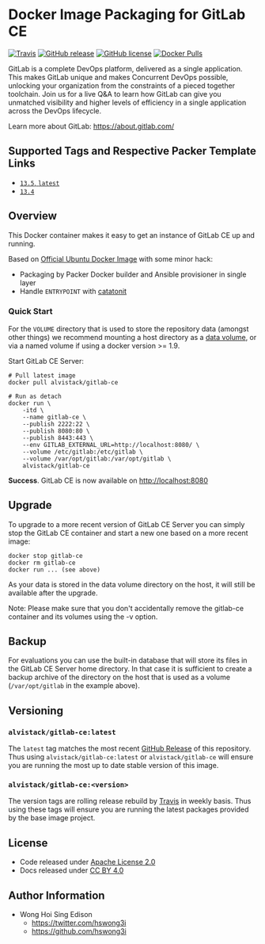 # Docker Image Packaging for GitLab CE

[![Travis](https://img.shields.io/travis/com/alvistack/docker-gitlab-ce.svg)](https://travis-ci.com/alvistack/docker-gitlab-ce)
[![GitHub release](https://img.shields.io/github/release/alvistack/docker-gitlab-ce.svg)](https://github.com/alvistack/docker-gitlab-ce/releases)
[![GitHub license](https://img.shields.io/github/license/alvistack/docker-gitlab-ce.svg)](https://github.com/alvistack/docker-gitlab-ce/blob/master/LICENSE)
[![Docker Pulls](https://img.shields.io/docker/pulls/alvistack/gitlab-ce.svg)](https://hub.docker.com/r/alvistack/gitlab-ce/)

GitLab is a complete DevOps platform, delivered as a single application. This makes GitLab unique and makes Concurrent DevOps possible, unlocking your organization from the constraints of a pieced together toolchain. Join us for a live Q\&A to learn how GitLab can give you unmatched visibility and higher levels of efficiency in a single application across the DevOps lifecycle.

Learn more about GitLab: <https://about.gitlab.com/>

## Supported Tags and Respective Packer Template Links

  - [`13.5`, `latest`](https://github.com/alvistack/docker-gitlab-ce/blob/master/packer/13.5/packer.json)
  - [`13.4`](https://github.com/alvistack/docker-gitlab-ce/blob/master/packer/13.4/packer.json)

## Overview

This Docker container makes it easy to get an instance of GitLab CE up and running.

Based on [Official Ubuntu Docker Image](https://hub.docker.com/_/ubuntu/) with some minor hack:

  - Packaging by Packer Docker builder and Ansible provisioner in single layer
  - Handle `ENTRYPOINT` with [catatonit](https://github.com/openSUSE/catatonit)

### Quick Start

For the `VOLUME` directory that is used to store the repository data (amongst other things) we recommend mounting a host directory as a [data volume](https://docs.docker.com/engine/tutorials/dockervolumes/#/data-volumes), or via a named volume if using a docker version \>= 1.9.

Start GitLab CE Server:

    # Pull latest image
    docker pull alvistack/gitlab-ce
    
    # Run as detach
    docker run \
        -itd \
        --name gitlab-ce \
        --publish 2222:22 \
        --publish 8080:80 \
        --publish 8443:443 \
        --env GITLAB_EXTERNAL_URL=http://localhost:8080/ \
        --volume /etc/gitlab:/etc/gitlab \
        --volume /var/opt/gitlab:/var/opt/gitlab \
        alvistack/gitlab-ce

**Success**. GitLab CE is now available on <http://localhost:8080>

## Upgrade

To upgrade to a more recent version of GitLab CE Server you can simply stop the GitLab CE
container and start a new one based on a more recent image:

    docker stop gitlab-ce
    docker rm gitlab-ce
    docker run ... (see above)

As your data is stored in the data volume directory on the host, it will still
be available after the upgrade.

Note: Please make sure that you don't accidentally remove the gitlab-ce container and its volumes using the -v option.

## Backup

For evaluations you can use the built-in database that will store its files in the GitLab CE Server home directory. In that case it is sufficient to create a backup archive of the directory on the host that is used as a volume (`/var/opt/gitlab` in the example above).

## Versioning

### `alvistack/gitlab-ce:latest`

The `latest` tag matches the most recent [GitHub Release](https://github.com/alvistack/docker-gitlab-ce/releases) of this repository. Thus using `alvistack/gitlab-ce:latest` or `alvistack/gitlab-ce` will ensure you are running the most up to date stable version of this image.

### `alvistack/gitlab-ce:<version>`

The version tags are rolling release rebuild by [Travis](https://travis-ci.com/alvistack/docker-gitlab-ce) in weekly basis. Thus using these tags will ensure you are running the latest packages provided by the base image project.

## License

  - Code released under [Apache License 2.0](LICENSE)
  - Docs released under [CC BY 4.0](http://creativecommons.org/licenses/by/4.0/)

## Author Information

  - Wong Hoi Sing Edison
      - <https://twitter.com/hswong3i>
      - <https://github.com/hswong3i>
